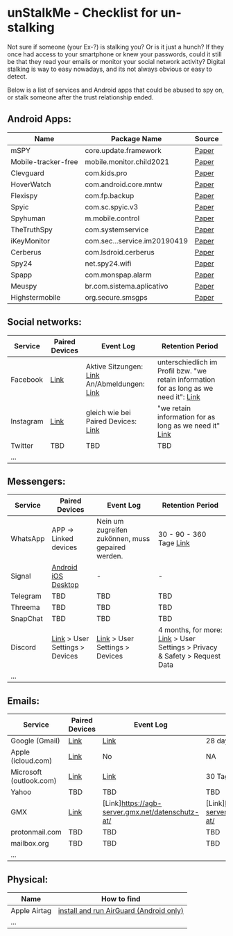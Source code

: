 # unStalkMe - Checklist for un-stalking

Not sure if someone (your Ex-?) is stalking you? Or is it just a hunch? If they once had access to your smartphone or knew your passwords, could it still be that they read your emails or monitor your social network activity? Digital stalking is way to easy nowadays, and its not always obvious or easy to detect. 

Below is a list of services and Android apps that could be abused to spy on, or stalk someone after the trust relationship ended.





## Android Apps:

| Name | Package Name | Source | 
| ---  | ---          | ---    |
| mSPY | core.update.framework | [Paper](https://raw.githubusercontent.com/alexliu0809/alexliu0809.github.io/master/assets/files/Paper27.pdf)
| Mobile-tracker-free | mobile.monitor.child2021 | [Paper](https://raw.githubusercontent.com/alexliu0809/alexliu0809.github.io/master/assets/files/Paper27.pdf)
| Clevguard | com.kids.pro | [Paper](https://raw.githubusercontent.com/alexliu0809/alexliu0809.github.io/master/assets/files/Paper27.pdf)
| HoverWatch | com.android.core.mntw | [Paper](https://raw.githubusercontent.com/alexliu0809/alexliu0809.github.io/master/assets/files/Paper27.pdf)
| Flexispy | com.fp.backup | [Paper](https://raw.githubusercontent.com/alexliu0809/alexliu0809.github.io/master/assets/files/Paper27.pdf)
| Spyic | com.sc.spyic.v3 | [Paper](https://raw.githubusercontent.com/alexliu0809/alexliu0809.github.io/master/assets/files/Paper27.pdf)
| Spyhuman | m.mobile.control | [Paper](https://raw.githubusercontent.com/alexliu0809/alexliu0809.github.io/master/assets/files/Paper27.pdf)
| TheTruthSpy | com.systemservice | [Paper](https://raw.githubusercontent.com/alexliu0809/alexliu0809.github.io/master/assets/files/Paper27.pdf)
| iKeyMonitor	| com.sec...service.im20190419 | [Paper](https://raw.githubusercontent.com/alexliu0809/alexliu0809.github.io/master/assets/files/Paper27.pdf)
| Cerberus | com.lsdroid.cerberus | [Paper](https://raw.githubusercontent.com/alexliu0809/alexliu0809.github.io/master/assets/files/Paper27.pdf)
| Spy24 | net.spy24.wifi | [Paper](https://raw.githubusercontent.com/alexliu0809/alexliu0809.github.io/master/assets/files/Paper27.pdf)
| Spapp | com.monspap.alarm | [Paper](https://raw.githubusercontent.com/alexliu0809/alexliu0809.github.io/master/assets/files/Paper27.pdf)
| Meuspy | br.com.sistema.aplicativo | [Paper](https://raw.githubusercontent.com/alexliu0809/alexliu0809.github.io/master/assets/files/Paper27.pdf)
| Highstermobile | org.secure.smsgps | [Paper](https://raw.githubusercontent.com/alexliu0809/alexliu0809.github.io/master/assets/files/Paper27.pdf)



## Social networks:

| Service | Paired Devices | Event Log | Retention Period |
| --- 	  | ---		       | ---       | ---     		  |
| Facebook | [Link](https://www.facebook.com/1234127203/allactivity?activity_history=false&category_key=RECOGNIZEDDEVICES&manage_mode=false&should_load_landing_page=false) | Aktive Sitzungen: [Link](https://www.facebook.com/1234127203/allactivity/?activity_history=false&category_key=ACTIVESESSIONS&manage_mode=false&should_load_landing_page=false) An/Abmeldungen: [Link](https://www.facebook.com/1234127203/allactivity?activity_history=false&category_key=LOGINSLOGOUTS&manage_mode=false&should_load_landing_page=false) | unterschiedlich im Profil bzw. "we retain information for as long as we need it": [Link](https://www.facebook.com/privacy/policy/?annotations[0]=8.ex.2-HowLongWeNeed) |
| Instagram | [Link](https://www.instagram.com/session/login_activity/?__coig_login=1) | gleich wie bei Paired Devices: [Link](https://www.instagram.com/session/login_activity/?__coig_login=1) | "we retain information for as long as we need it" [Link](https://privacycenter.instagram.com/policy/?annotations[0]=8.ex.2-HowLongWeNeed) |
| Twitter | TBD | TBD | TBD |
| ... ||||



## Messengers:

| Service | Paired Devices | Event Log | Retention Period |
| --- 	  | ---		       | ---       | ---     		  |
| WhatsApp | APP -> Linked devices | Nein um zugreifen zukönnen, muss gepaired werden. | 30 - 90 - 360 Tage [Link](https://www.whatsapp.com/legal/privacy-policy-eea#privacy-policy-retention-of-your-information) |
| Signal | [Android](https://support.signal.org/hc/en-us/articles/360009091591#android_conversation_settings) [iOS](https://support.signal.org/hc/en-us/articles/360009091591#ios_conversation_settings) [Desktop](https://support.signal.org/hc/en-us/articles/360009091591#desktop_conversation_settings) | - | - |
| Telegram | TBD | TBD | TBD |
| Threema | TBD | TBD | TBD |
| SnapChat | TBD | TBD | TBD |
| Discord | [Link](https://discord.com/channels/@me) > User Settings > Devices| [Link](https://discord.com/channels/@me) > User Settings > Devices | 4 months, for more: [Link](https://discord.com/channels/@me) > User Settings > Privacy & Safety > Request Data|
| ... ||||



## Emails:

| Service | Paired Devices | Event Log | Retention Period |
| --- 	  | ---		       | ---       | ---     		  |
| Google (Gmail)	  | [Link](https://myaccount.google.com/device-activity) | [Link](https://myaccount.google.com/notifications?pli=1) | 28 days |
| Apple (icloud.com)  | [Link](https://appleid.apple.com/account/manage/section/devices) | No | NA |
| Microsoft (outlook.com) | [Link](https://account.microsoft.com/devices) | [Link](https://account.live.com/activity) | 30 Tage [Source](https://support.microsoft.com/en-us/account-billing/what-is-the-recent-activity-page-23cf5556-4dbe-70da-82c8-bb3a8d8f8016) |
| Yahoo | TBD | TBD | TBD |
| GMX | [Link](https://hilfe.gmx.net/sicherheit/sitzungen/sitzungen-beenden.html) | [Link]https://agb-server.gmx.net/datenschutz-at/ | [Link]https://agb-server.gmx.net/datenschutz-at/ |
| protonmail.com | TBD | TBD | TBD |
| mailbox.org | TBD | TBD | TBD |
| ... ||||



## Physical:

| Name | How to find |
| ---  | --- |
| Apple Airtag | [install and run AirGuard (Android only)](https://play.google.com/store/apps/details?id=de.seemoo.at_tracking_detection.release) |
| ... ||
